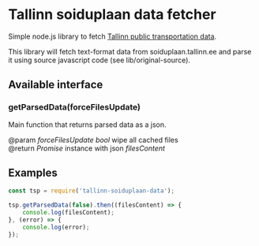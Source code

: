 # Tallinn soiduplaan data fetcher
Simple node.js library to fetch [Tallinn public transportation data](soiduplaan.tallinn.ee).   

This library will fetch text-format data from soiduplaan.tallinn.ee and parse it using source javascript code (see lib/original-source).   

## Available interface

### getParsedData(forceFilesUpdate)
Main function that returns parsed data as a json.

@param _forceFilesUpdate_ *bool* wipe all cached files   
@return _Promise_ instance with json _filesContent_

## Examples

```javascript   
const tsp = require('tallinn-soiduplaan-data');

tsp.getParsedData(false).then((filesContent) => {
	console.log(filesContent);
}, (error) => {
	console.log(error);
});
```
